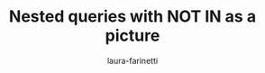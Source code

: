 ---
title: "Nested queries with NOT IN as a picture"
author: "laura-farinetti"
Discipline: Databases
ConceptualAdvantage: "Shows how a nested query is executed"
DrawsAttentionTo: "The \"do not\" keyword in a query statement"
Topic: Query languages (advanced)
Domain: Within-Database
Form: Visual Representation
OriginSource: "Lecture Notes"
image: "444.png"
Mapping:
  text :  meaning of subqueries
---